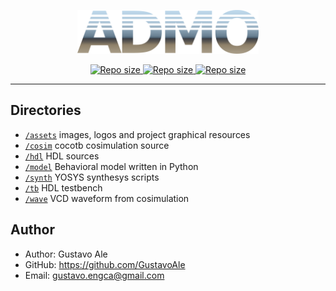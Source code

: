 <p align="center">
    <a href="#">
        <img src="assets/logo-metal.png" height="70" alt="ADMO core processor">
    </a>
</p>

<p align="center">
    <a href="#">
    <img src="https://img.shields.io/github/repo-size/gustavoale/admo-core?style=for-the-badge"
    style="max-width:100%;" alt="Repo size">
    </a>
    <a href="/LICENSE">
        <img src="https://img.shields.io/github/last-commit/gustavoale/admo-core?style=for-the-badge" style="max-width:100%;" alt="Repo size">
    </a>
    <a href="#">
    <img src="https://img.shields.io/github/languages/top/gustavoale/admo-core?style=for-the-badge" style="max-width:100%;" alt="Repo size">
    </a>
</p>

---

## Directories
- [`/assets`](assets/) images, logos and project graphical resources
- [`/cosim`](cosim/) cocotb cosimulation source 
- [`/hdl`](hdl/) HDL sources
- [`/model`](model/) Behavioral model written in Python 
- [`/synth`](synth/) YOSYS synthesys scripts
- [`/tb`](tb/) HDL testbench
- [`/wave`](wave/) VCD waveform from cosimulation

## Author

* Author: Gustavo Ale
* GitHub: https://github.com/GustavoAle
* Email: gustavo.engca@gmail.com
